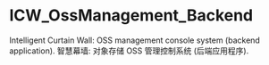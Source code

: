 # ICW_OssManagement_Backend
Intelligent Curtain Wall: OSS management console system (backend application). 智慧幕墙: 对象存储 OSS 管理控制系统 (后端应用程序).
